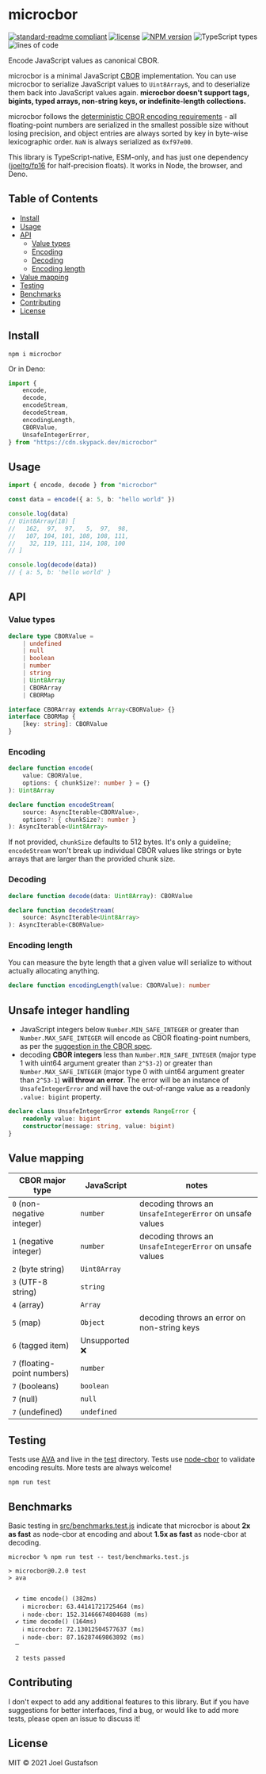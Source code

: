 # microcbor

[![standard-readme compliant](https://img.shields.io/badge/readme%20style-standard-brightgreen.svg)](https://github.com/RichardLitt/standard-readme) [![license](https://img.shields.io/github/license/joeltg/microcbor)](https://opensource.org/licenses/MIT) [![NPM version](https://img.shields.io/npm/v/microcbor)](https://www.npmjs.com/package/microcbor) ![TypeScript types](https://img.shields.io/npm/types/microcbor) ![lines of code](https://img.shields.io/tokei/lines/github/joeltg/microcbor)

Encode JavaScript values as canonical CBOR.

microcbor is a minimal JavaScript [CBOR](https://cbor.io/) implementation. You can use microcbor to serialize JavaScript values to `Uint8Array`s, and to deserialize them back into JavaScript values again. **microcbor doesn't support tags, bigints, typed arrays, non-string keys, or indefinite-length collections.**

microcbor follows the [deterministic CBOR encoding requirements](https://www.rfc-editor.org/rfc/rfc8949.html#core-det) - all floating-point numbers are serialized in the smallest possible size without losing precision, and object entries are always sorted by key in byte-wise lexicographic order. `NaN` is always serialized as `0xf97e00`.

This library is TypeScript-native, ESM-only, and has just one dependency ([joeltg/fp16](https://github.com/joeltg/fp16) for half-precision floats). It works in Node, the browser, and Deno.

## Table of Contents

- [Install](#install)
- [Usage](#usage)
- [API](#api)
  - [Value types](#value-types)
  - [Encoding](#encoding)
  - [Decoding](#decoding)
  - [Encoding length](#encoding-length)
- [Value mapping](#value-mapping)
- [Testing](#testing)
- [Benchmarks](#benchmarks)
- [Contributing](#contributing)
- [License](#license)

## Install

```
npm i microcbor
```

Or in Deno:

```typescript
import {
	encode,
	decode,
	encodeStream,
	decodeStream,
	encodingLength,
	CBORValue,
	UnsafeIntegerError,
} from "https://cdn.skypack.dev/microcbor"
```

## Usage

```typescript
import { encode, decode } from "microcbor"

const data = encode({ a: 5, b: "hello world" })

console.log(data)
// Uint8Array(18) [
//   162,  97,  97,   5,  97,  98,
//   107, 104, 101, 108, 108, 111,
//    32, 119, 111, 114, 108, 100
// ]

console.log(decode(data))
// { a: 5, b: 'hello world' }
```

## API

### Value types

```ts
declare type CBORValue =
	| undefined
	| null
	| boolean
	| number
	| string
	| Uint8Array
	| CBORArray
	| CBORMap

interface CBORArray extends Array<CBORValue> {}
interface CBORMap {
	[key: string]: CBORValue
}
```

### Encoding

```typescript
declare function encode(
	value: CBORValue,
	options: { chunkSize?: number } = {}
): Uint8Array

declare function encodeStream(
	source: AsyncIterable<CBORValue>,
	options?: { chunkSize?: number }
): AsyncIterable<Uint8Array>
```

If not provided, `chunkSize` defaults to 512 bytes. It's only a guideline; `encodeStream` won't break up individual CBOR values like strings or byte arrays that are larger than the provided chunk size.

### Decoding

```typescript
declare function decode(data: Uint8Array): CBORValue

declare function decodeStream(
	source: AsyncIterable<Uint8Array>
): AsyncIterable<CBORValue>
```

### Encoding length

You can measure the byte length that a given value will serialize to without actually allocating anything.

```ts
declare function encodingLength(value: CBORValue): number
```

## Unsafe integer handling

- JavaScript integers below `Number.MIN_SAFE_INTEGER` or greater than `Number.MAX_SAFE_INTEGER` will encode as CBOR floating-point numbers, as per the [suggestion in the CBOR spec](https://www.rfc-editor.org/rfc/rfc8949.html#name-converting-from-json-to-cbo).
- decoding **CBOR integers** less than `Number.MIN_SAFE_INTEGER` (major type 1 with uint64 argument greater than `2^53-2`) or greater than `Number.MAX_SAFE_INTEGER` (major type 0 with uint64 argument greater than `2^53-1`) **will throw an error**. The error will be an instance of `UnsafeIntegerError` and will have the out-of-range value as a readonly `.value: bigint` property.

```typescript
declare class UnsafeIntegerError extends RangeError {
	readonly value: bigint
	constructor(message: string, value: bigint)
}
```

## Value mapping

| CBOR major type              | JavaScript     | notes                                                    |
| ---------------------------- | -------------- | -------------------------------------------------------- |
| `0` (non-negative integer)   | `number`       | decoding throws an `UnsafeIntegerError` on unsafe values |
| `1` (negative integer)       | `number`       | decoding throws an `UnsafeIntegerError` on unsafe values |
| `2` (byte string)            | `Uint8Array`   |                                                          |
| `3` (UTF-8 string)           | `string`       |                                                          |
| `4` (array)                  | `Array`        |                                                          |
| `5` (map)                    | `Object`       | decoding throws an error on non-string keys              |
| `6` (tagged item)            | Unsupported ❌ |                                                          |
| `7` (floating-point numbers) | `number`       |                                                          |
| `7` (booleans)               | `boolean`      |                                                          |
| `7` (null)                   | `null`         |                                                          |
| `7` (undefined)              | `undefined`    |                                                          |

## Testing

Tests use [AVA](https://github.com/avajs/ava) and live in the [test](./test/) directory. Tests use [node-cbor](https://github.com/hildjj/node-cbor/) to validate encoding results. More tests are always welcome!

```
npm run test
```

## Benchmarks

Basic testing in [src/benchmarks.test.js](src/benchmarks.test.js) indicate that microcbor is about **2x as fast** as node-cbor at encoding and about **1.5x as fast** as node-cbor at decoding.

```
microcbor % npm run test -- test/benchmarks.test.js

> microcbor@0.2.0 test
> ava


  ✔ time encode() (382ms)
    ℹ microcbor: 63.44141721725464 (ms)
    ℹ node-cbor: 152.31466674804688 (ms)
  ✔ time decode() (164ms)
    ℹ microcbor: 72.13012504577637 (ms)
    ℹ node-cbor: 87.16287469863892 (ms)
  ─

  2 tests passed
```

## Contributing

I don't expect to add any additional features to this library. But if you have suggestions for better interfaces, find a bug, or would like to add more tests, please open an issue to discuss it!

## License

MIT © 2021 Joel Gustafson

